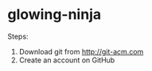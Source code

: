 glowing-ninja
=============
Steps:

1.  Download git from http://git-acm.com
2.  Create an account on GitHub